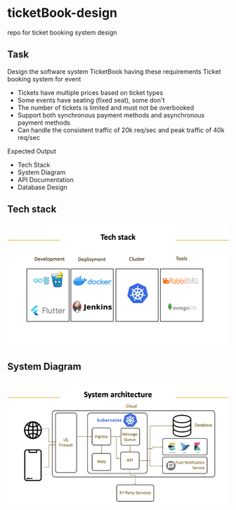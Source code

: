 # ticketBook-design

repo for ticket booking system design

## Task

Design the software system TicketBook having these requirements
Ticket booking system for event

* Tickets have multiple prices based on ticket types
* Some events have seating (fixed seat), some don't
* The number of tickets is limited and must not be overbooked  
* Support both synchronous payment methods and asynchronous payment methods  
* Can handle the consistent traffic of 20k req/sec and peak traffic of 40k req/sec

Expected Output

* Tech Stack
* System Diagram
* API Documentation
* Database Design

## Tech stack

![alt text](https://raw.githubusercontent.com/ballpor98/ticketBook-design/cb8706b8611b2c2985498c7e0d87b273f3ab4ced/assets/tech_stack.jpeg "tech stack")

## System Diagram

![alt text](https://raw.githubusercontent.com/ballpor98/ticketBook-design/cb8706b8611b2c2985498c7e0d87b273f3ab4ced/assets/system_architecture.jpeg "tech stack")
